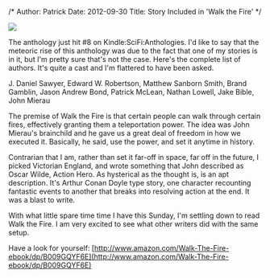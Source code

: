/*
Author: Patrick
Date: 2012-09-30
Title: Story Included in 'Walk the Fire'
*/


<div class="vertheroimage">
<img src="http://www.patrickemclean.com/wp-content/uploads/2012/09/Walk-The-Fire_-J.-Daniel-SawyerEdward-W.-RobertsonMatthew-Sanborn-SmithBrand-GamblinJason-Andrew-BondPatrick-McLeanNathan-LowellJake-BibleJohn-Mierau_-Amazon.com_-Kindle-Store.jpg">
</div>

The anthology just hit #8 on Kindle:SciFi:Anthologies. I'd like to say that the meteoric rise of this anthology was due to the fact that one of my stories is in it, but I'm pretty sure that's not the case. Here's the complete list of authors. It's quite a cast and I'm flattered to have been asked.

J. Daniel Sawyer, Edward W. Robertson, Matthew Sanborn Smith, Brand Gamblin, Jason Andrew Bond, Patrick McLean, Nathan Lowell, Jake Bible, John Mierau

The premise of Walk the Fire is that certain people can walk through certain fires, effectively granting them a teleportation power. The idea was John Mierau's brainchild and he gave us a great deal of freedom in how we executed it. Basically, he said, use the power, and set it anytime in history.

Contrarian that I am, rather than set it far-off in space, far off in the future, I picked Victorian England, and wrote something that John described as Oscar Wilde, Action Hero. As hysterical as the thought is, is an apt description. It's Arthur Conan Doyle type story, one character recounting fantastic events to another that breaks into resolving action at the end. It was a blast to write.

With what little spare time time I have this Sunday, I'm settling down to read Walk the Fire. I am very excited to see what other writers did with the same setup.

Have a look for yourself: [http://www.amazon.com/Walk-The-Fire-ebook/dp/B009GQYF6E](http://www.amazon.com/Walk-The-Fire-ebook/dp/B009GQYF6E)

